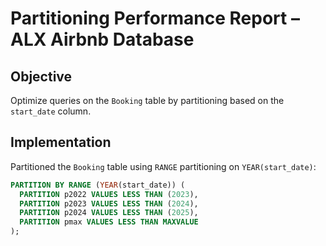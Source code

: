 # Partitioning Performance Report – ALX Airbnb Database

## Objective
Optimize queries on the `Booking` table by partitioning based on the `start_date` column.

## Implementation
Partitioned the `Booking` table using `RANGE` partitioning on `YEAR(start_date)`:

```sql
PARTITION BY RANGE (YEAR(start_date)) (
  PARTITION p2022 VALUES LESS THAN (2023),
  PARTITION p2023 VALUES LESS THAN (2024),
  PARTITION p2024 VALUES LESS THAN (2025),
  PARTITION pmax VALUES LESS THAN MAXVALUE
);
